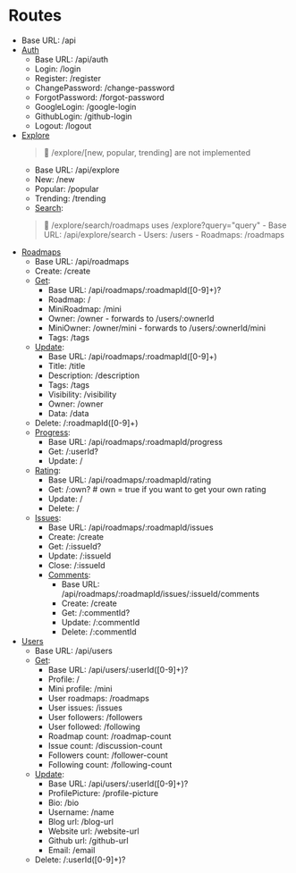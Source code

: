 # Routes

- Base URL: /api
- [Auth](auth/README.md)
    - Base URL: /api/auth
    - Login: /login
    - Register: /register
    - ChangePassword: /change-password
    - ForgotPassword: /forgot-password
    - GoogleLogin: /google-login
    - GithubLogin: /github-login
    - Logout: /logout
- [Explore](explore/README.md)
    > :memo: /explore/[new, popular, trending] are not implemented
    - Base URL: /api/explore
    - New: /new
    - Popular: /popular
    - Trending: /trending
    - [Search](explore/search/README.md):
    > :memo: /explore/search/roadmaps uses /explore?query="query"
        - Base URL: /api/explore/search
        - Users: /users
        - Roadmaps: /roadmaps
- [Roadmaps](roadmaps/README.md)
    - Base URL: /api/roadmaps
    - Create: /create
    - [Get](roadmaps/get/README.md):
        - Base URL: /api/roadmaps/:roadmapId([0-9]+)?
        - Roadmap: /
        - MiniRoadmap: /mini
        - Owner: /owner - forwards to /users/:ownerId
        - MiniOwner: /owner/mini - forwards to /users/:ownerId/mini
        - Tags: /tags
    - [Update](roadmaps/update/README.md):
        - Base URL: /api/roadmaps/:roadmapId([0-9]+)
        - Title: /title
        - Description: /description
        - Tags: /tags
        - Visibility: /visibility
        - Owner: /owner
        - Data: /data
    - Delete: /:roadmapId([0-9]+)
    - [Progress](roadmaps/progress/README.md):
        - Base URL: /api/roadmaps/:roadmapId/progress
        - Get: /:userId?
        - Update: /
    - [Rating](roadmaps/rating/README.md):
        - Base URL: /api/roadmaps/:roadmapId/rating
        - Get: /:own? # own = true if you want to get your own rating
        - Update: /
        - Delete: /
    - [Issues](roadmaps/issues/README.md):
        - Base URL: /api/roadmaps/:roadmapId/issues
        - Create: /create
        - Get: /:issueId?
        - Update: /:issueId
        - Close: /:issueId
        - [Comments](roadmaps/issues/comments/README.md):
            - Base URL: /api/roadmaps/:roadmapId/issues/:issueId/comments
            - Create: /create
            - Get: /:commentId?
            - Update: /:commentId
            - Delete: /:commentId
- [Users](users/README.md)
    - Base URL: /api/users
    - [Get](users/get/README.md):
        - Base URL: /api/users/:userId([0-9]+)?
        - Profile: /
        - Mini profile: /mini
        - User roadmaps: /roadmaps
        - User issues: /issues
        - User followers: /followers
        - User followed: /following
        - Roadmap count: /roadmap-count
        - Issue count: /discussion-count
        - Followers count: /follower-count
        - Following count: /following-count
    - [Update](users/update/README.md):
        - Base URL: /api/users/:userId([0-9]+)?
        - ProfilePicture: /profile-picture
        - Bio: /bio
        - Username: /name
        - Blog url: /blog-url
        - Website url: /website-url
        - Github url: /github-url
        - Email: /email
    - Delete: /:userId([0-9]+)?
